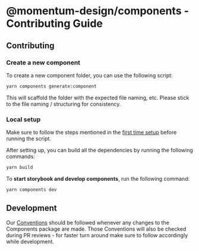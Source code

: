 # @momentum-design/components - Contributing Guide

## Contributing

### Create a new component

To create a new component folder, you can use the following script:

```sh
yarn components generate:component
```

This will scaffold the folder with the expected file naming, etc. Please stick
to the file naming / structuring for consistency.

### Local setup

Make sure to follow the steps mentioned in the
[first time setup](https://github.com/momentum-design/momentum-design/blob/main/CONTRIBUTING.md#first-time-setup)
before running the script.

After setting up, you can build all the dependencies by running the following
commands:

```sh
yarn build
```

To **start storybook and develop components**, run the following command:

```sh
yarn components dev
```

## Development

Our
[Conventions](https://github.com/momentum-design/momentum-design/tree/main/packages/components/conventions)
should be followed whenever any changes to the Components package are made.
Those Conventions will also be checked during PR reviews - for faster turn
around make sure to follow accordingly while development.

